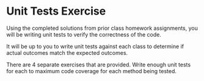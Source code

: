 # Unit Tests Exercise

Using the completed solutions from prior class homework assignments, you will be writing unit tests to verify the correctness of the code.

It will be up to you to write unit tests against each class to determine if actual outcomes match the expected outcomes.

There are 4 separate exercises that are provided. Write enough unit tests for each to maximum code coverage for each method being tested.